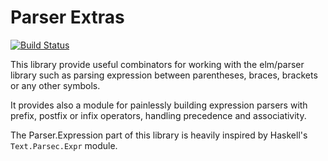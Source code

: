 # Parser Extras

[![Build Status](https://travis-ci.org/Punie/elm-parser-extras.svg?branch=master)](https://travis-ci.org/Punie/elm-parser-extras)

This library provide useful combinators for working with the elm/parser library such as parsing expression between parentheses, braces, brackets or any other symbols.

It provides also a module for painlessly building expression parsers with prefix, postfix or infix operators, handling precedence and associativity.

The Parser.Expression part of this library is heavily inspired by Haskell's `Text.Parsec.Expr` module.

